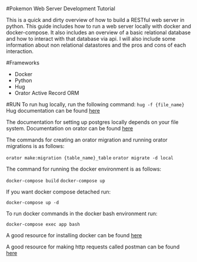 #Pokemon Web Server Development Tutorial 

This is a quick and dirty overview of how to build a RESTful web server in python. This guide
includes how to run a web server locally with docker and docker-compose. It also includes an 
overview of a basic relational database and how to interact with that database via api.
I will also include some information about non relational datastores and the pros and cons of 
each interaction.


#Frameworks
 - Docker
 - Python
 - Hug
 - Orator Active Record ORM

#RUN
To run hug locally, run the following command:
``hug -f {file_name}``
Hug documentation can be found [here](http://www.hug.rest)

The documentation for setting up postgres locally depends on your file system.
Documentation on orator can be found [here](https://orator-orm.com)

The commands for creating an orator migration and running orator migrations is as follows:

``orator make:migration {table_name}_table``
``orator migrate -d local``

The command for running the docker environment is as follows:

``docker-compose build``
``docker-compose up``

If you want docker compose detached run:

``docker-compose up -d``

To run docker commands in the docker bash environment run:

``docker-compose exec app bash``

A good resource for installing docker can be found [here](https://docs.docker.com/install/)

A good resource for making http requests called postman can be found [here](https://www.getpostman.com)